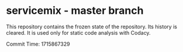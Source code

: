 # servicemix - master branch

This repository contains the frozen state of the repository.
Its history is cleared. It is used only for static code
analysis with Codacy.

Commit Time: 1715867329